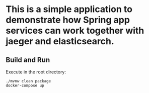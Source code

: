 # This is a simple application to demonstrate how Spring app services can work together with jaeger and elasticsearch.

## Build and Run
Execute in the root directory:
```
./mvnw clean package
docker-compose up
```
